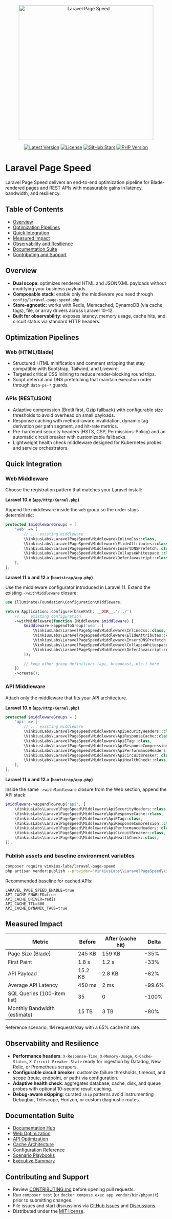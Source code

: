 <p align="center">
    <img width="420" src="https://raw.githubusercontent.com/vinkius-labs/laravel-page-speed/master/art/logo.png" alt="Laravel Page Speed" />
</p>

<p align="center">
    <a href="https://packagist.org/packages/vinkius-labs/laravel-page-speed"><img src="https://img.shields.io/packagist/v/vinkius-labs/laravel-page-speed?style=flat-square" alt="Latest Version"></a>
    <a href="https://packagist.org/packages/vinkius-labs/laravel-page-speed"><img src="https://img.shields.io/packagist/l/vinkius-labs/laravel-page-speed?style=flat-square" alt="License"></a>
    <a href="https://github.com/vinkius-labs/laravel-page-speed"><img src="https://img.shields.io/github/stars/vinkius-labs/laravel-page-speed?style=flat-square" alt="GitHub Stars"></a>
    <a href="https://packagist.org/packages/vinkius-labs/laravel-page-speed"><img src="https://img.shields.io/packagist/php-v/vinkius-labs/laravel-page-speed?style=flat-square" alt="PHP Version"></a>
</p>

# Laravel Page Speed

Laravel Page Speed delivers an end-to-end optimization pipeline for Blade-rendered pages and REST APIs with measurable gains in latency, bandwidth, and resiliency.

## Table of Contents
- [Overview](#overview)
- [Optimization Pipelines](#optimization-pipelines)
- [Quick Integration](#quick-integration)
- [Measured Impact](#measured-impact)
- [Observability and Resilience](#observability-and-resilience)
- [Documentation Suite](#documentation-suite)
- [Contributing and Support](#contributing-and-support)

## Overview

- **Dual scope**: optimizes rendered HTML and JSON/XML payloads without modifying your business payloads.
- **Composable stack**: enable only the middleware you need through `config/laravel-page-speed.php`.
- **Store-agnostic**: works with Redis, Memcached, DynamoDB (via cache tags), file, or array drivers across Laravel 10–12.
- **Built for observability**: exposes latency, memory usage, cache hits, and circuit status via standard HTTP headers.

## Optimization Pipelines

### Web (HTML/Blade)
- Structured HTML minification and comment stripping that stay compatible with Bootstrap, Tailwind, and Livewire.
- Targeted critical CSS inlining to reduce render-blocking round trips.
- Script deferral and DNS prefetching that maintain execution order through `data-ps-*` guards.

### APIs (REST/JSON)
- Adaptive compression (Brotli first, Gzip fallback) with configurable size thresholds to avoid overhead on small payloads.
- Response caching with method-aware invalidation, dynamic tag derivation per path segment, and hit-rate metrics.
- Pre-hardened security headers (HSTS, CSP, Permissions-Policy) and an automatic circuit breaker with customizable fallbacks.
- Lightweight health check middleware designed for Kubernetes probes and service orchestrators.

## Quick Integration

### Web Middleware
Choose the registration pattern that matches your Laravel install:

**Laravel 10.x (`app/Http/Kernel.php`)**

Append the middleware inside the `web` group so the order stays deterministic:

```php
protected $middlewareGroups = [
    'web' => [
        // ... existing middleware
        \VinkiusLabs\LaravelPageSpeed\Middleware\InlineCss::class,
        \VinkiusLabs\LaravelPageSpeed\Middleware\ElideAttributes::class,
        \VinkiusLabs\LaravelPageSpeed\Middleware\InsertDNSPrefetch::class,
        \VinkiusLabs\LaravelPageSpeed\Middleware\CollapseWhitespace::class,
        \VinkiusLabs\LaravelPageSpeed\Middleware\DeferJavascript::class,
    ],
];
```

**Laravel 11.x and 12.x (`bootstrap/app.php`)**

Use the middleware configurator introduced in Laravel 11. Extend the existing `->withMiddleware` closure:

```php
use Illuminate\Foundation\Configuration\Middleware;

return Application::configure(basePath: __DIR__.'/../')
    // ... existing configuration
    ->withMiddleware(function (Middleware $middleware) {
        $middleware->appendToGroup('web', [
            \VinkiusLabs\LaravelPageSpeed\Middleware\InlineCss::class,
            \VinkiusLabs\LaravelPageSpeed\Middleware\ElideAttributes::class,
            \VinkiusLabs\LaravelPageSpeed\Middleware\InsertDNSPrefetch::class,
            \VinkiusLabs\LaravelPageSpeed\Middleware\CollapseWhitespace::class,
            \VinkiusLabs\LaravelPageSpeed\Middleware\DeferJavascript::class,
        ]);

        // keep other group definitions (api, broadcast, etc.) here
    })
    ->create();
```

### API Middleware
Attach only the middleware that fits your API architecture.

**Laravel 10.x (`app/Http/Kernel.php`)**

```php
protected $middlewareGroups = [
    'api' => [
        // ... existing middleware
        \VinkiusLabs\LaravelPageSpeed\Middleware\ApiSecurityHeaders::class,
        \VinkiusLabs\LaravelPageSpeed\Middleware\ApiResponseCache::class,
        \VinkiusLabs\LaravelPageSpeed\Middleware\ApiETag::class,
        \VinkiusLabs\LaravelPageSpeed\Middleware\ApiResponseCompression::class,
        \VinkiusLabs\LaravelPageSpeed\Middleware\ApiPerformanceHeaders::class,
        \VinkiusLabs\LaravelPageSpeed\Middleware\ApiCircuitBreaker::class,
        \VinkiusLabs\LaravelPageSpeed\Middleware\ApiHealthCheck::class,
    ],
];
```

**Laravel 11.x and 12.x (`bootstrap/app.php`)**

Inside the same `->withMiddleware` closure from the Web section, append the API stack:

```php
$middleware->appendToGroup('api', [
    \VinkiusLabs\LaravelPageSpeed\Middleware\ApiSecurityHeaders::class,
    \VinkiusLabs\LaravelPageSpeed\Middleware\ApiResponseCache::class,
    \VinkiusLabs\LaravelPageSpeed\Middleware\ApiETag::class,
    \VinkiusLabs\LaravelPageSpeed\Middleware\ApiResponseCompression::class,
    \VinkiusLabs\LaravelPageSpeed\Middleware\ApiPerformanceHeaders::class,
    \VinkiusLabs\LaravelPageSpeed\Middleware\ApiCircuitBreaker::class,
    \VinkiusLabs\LaravelPageSpeed\Middleware\ApiHealthCheck::class,
]);
```

### Publish assets and baseline environment variables

```bash
composer require vinkius-labs/laravel-page-speed
php artisan vendor:publish --provider="VinkiusLabs\\LaravelPageSpeed\\ServiceProvider"
```

Recommended baseline for cached APIs:

```env
LARAVEL_PAGE_SPEED_ENABLE=true
API_CACHE_ENABLED=true
API_CACHE_DRIVER=redis
API_CACHE_TTL=300
API_CACHE_DYNAMIC_TAGS=true
```

## Measured Impact

| Metric                        | Before         | After (cache hit) | Delta  |
|-------------------------------|----------------|-------------------|--------|
| Page Size (Blade)             | 245 KB         | 159 KB            | -35%   |
| First Paint                   | 1.8 s          | 1.2 s             | -33%   |
| API Payload                   | 15.2 KB        | 2.8 KB            | -82%   |
| Average API Latency           | 450 ms         | 2 ms              | -99.6% |
| SQL Queries (100-item list)   | 35             | 0                 | -100%  |
| Monthly Bandwidth (estimate)  | 15 TB          | 3 TB              | -80%   |

Reference scenario: 1M requests/day with a 65% cache hit rate.

## Observability and Resilience

- **Performance headers**: `X-Response-Time`, `X-Memory-Usage`, `X-Cache-Status`, `X-Circuit-Breaker-State` ready for ingestion by Datadog, New Relic, or Prometheus scrapers.
- **Configurable circuit breaker**: customize failure thresholds, timeout, and scope (route, endpoint, or path) via configuration.
- **Adaptive health check**: aggregates database, cache, disk, and queue probes with optional 10-second result caching.
- **Debug-aware skipping**: curated `skip` patterns avoid instrumenting Debugbar, Telescope, Horizon, or custom diagnostic routes.

## Documentation Suite

- [Documentation Hub](docs/README.md)
- [Web Optimization](docs/WEB-OPTIMIZATION.md)
- [API Optimization](docs/API-OPTIMIZATION.md)
- [Cache Architecture](docs/API-CACHE.md)
- [Configuration Reference](docs/CONFIGURATION.md)
- [Scenario Playbooks](docs/API-EXAMPLES.md)
- [Executive Summary](docs/PACKAGE-SUMMARY.md)

## Contributing and Support

- Review [CONTRIBUTING.md](CONTRIBUTING.md) before opening pull requests.
- Run `composer test` (or `docker compose exec app vendor/bin/phpunit`) prior to submitting changes.
- File issues and start discussions via [GitHub Issues](../../issues) and [Discussions](../../discussions).
- Distributed under the [MIT license](LICENSE.md).
